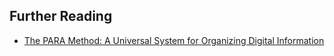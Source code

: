 ## Further Reading

- [The PARA Method: A Universal System for Organizing Digital Information](https://fortelabs.co/blog/para/)